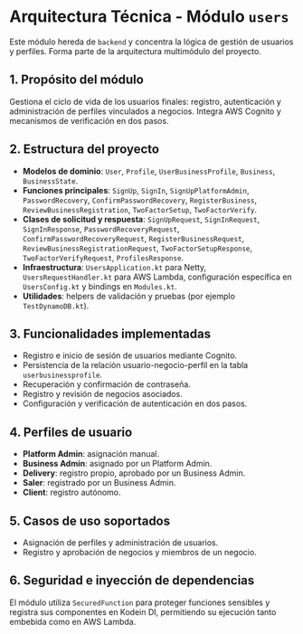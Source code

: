 # Arquitectura Técnica - Módulo `users`

Este módulo hereda de `backend` y concentra la lógica de gestión de usuarios y perfiles. Forma parte de la arquitectura multimódulo del proyecto.

## 1. Propósito del módulo

Gestiona el ciclo de vida de los usuarios finales: registro, autenticación y administración de perfiles vinculados a negocios. Integra AWS Cognito y mecanismos de verificación en dos pasos.

## 2. Estructura del proyecto

- **Modelos de dominio**: `User`, `Profile`, `UserBusinessProfile`, `Business`, `BusinessState`.
- **Funciones principales**: `SignUp`, `SignIn`, `SignUpPlatformAdmin`, `PasswordRecovery`, `ConfirmPasswordRecovery`, `RegisterBusiness`, `ReviewBusinessRegistration`, `TwoFactorSetup`, `TwoFactorVerify`.
- **Clases de solicitud y respuesta**: `SignUpRequest`, `SignInRequest`, `SignInResponse`, `PasswordRecoveryRequest`, `ConfirmPasswordRecoveryRequest`, `RegisterBusinessRequest`, `ReviewBusinessRegistrationRequest`, `TwoFactorSetupResponse`, `TwoFactorVerifyRequest`, `ProfilesResponse`.
- **Infraestructura**: `UsersApplication.kt` para Netty, `UsersRequestHandler.kt` para AWS Lambda, configuración específica en `UsersConfig.kt` y bindings en `Modules.kt`.
- **Utilidades**: helpers de validación y pruebas (por ejemplo `TestDynamoDB.kt`).

## 3. Funcionalidades implementadas

- Registro e inicio de sesión de usuarios mediante Cognito.
- Persistencia de la relación usuario-negocio-perfil en la tabla `userbusinessprofile`.
- Recuperación y confirmación de contraseña.
- Registro y revisión de negocios asociados.
- Configuración y verificación de autenticación en dos pasos.

## 4. Perfiles de usuario

- **Platform Admin**: asignación manual.
- **Business Admin**: asignado por un Platform Admin.
- **Delivery**: registro propio, aprobado por un Business Admin.
- **Saler**: registrado por un Business Admin.
- **Client**: registro autónomo.

## 5. Casos de uso soportados

- Asignación de perfiles y administración de usuarios.
- Registro y aprobación de negocios y miembros de un negocio.

## 6. Seguridad e inyección de dependencias

El módulo utiliza `SecuredFunction` para proteger funciones sensibles y registra sus componentes en Kodein DI, permitiendo su ejecución tanto embebida como en AWS Lambda.


